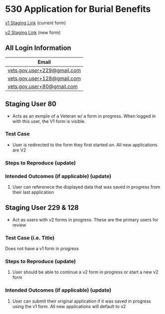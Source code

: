 # 530 Application for Burial Benefits

[v1 Staging Link](https://staging.va.gov/burials-and-memorials/application/530/introduction) (current form)

[v2 Staging Link](https://staging.va.gov/burials-and-memorials-v2/application/530/introduction) (new form)

## All Login Information
| Email                         |
| ----------------------------- |
| vets.gov.user+229@gmail.com   |
| vets.gov.user+128@gmail.com   |
| vets.gov.user+80@gmail.com   |

## Staging User 80
- Acts as an exmple of a Veteran w/ a form in progress. When logged in with this user, the V1 form is visible.

### Test Case
- User is redirected to the form they first started on. All new applications are V2

### Steps to Reproduce (update)


### Intended Outcomes (if applicable) (update)
1. User can referenece the displayed data that was saved in progress from their last application

## Staging User 229 & 128
- Act as users with v2 forms in progress. These are the primary users for review


### Test Case (i.e. Title)
Does not have a v1 form in progress

### Steps to Reproduce (update)
1. User should be able to continue a v2 form in progress or start a new v2 form

### Intended Outcomes (if applicable) (update)
1. User can submit their original application if it was saved in progress using the v1 form. All new applications will default to v2
